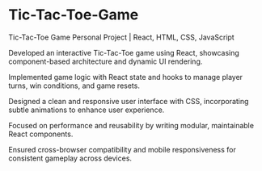 # Tic-Tac-Toe-Game

Tic-Tac-Toe Game
Personal Project | React, HTML, CSS, JavaScript

Developed an interactive Tic-Tac-Toe game using React, showcasing component-based architecture and dynamic UI rendering.

Implemented game logic with React state and hooks to manage player turns, win conditions, and game resets.

Designed a clean and responsive user interface with CSS, incorporating subtle animations to enhance user experience.

Focused on performance and reusability by writing modular, maintainable React components.

Ensured cross-browser compatibility and mobile responsiveness for consistent gameplay across devices.
